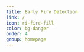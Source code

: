 ```yaml
---
title: Early Fire Detection
link: /
icon: ri-fire-fill
color: bg-danger
order: 4
group: homepage
---
```

